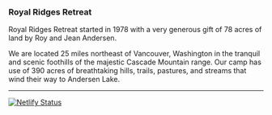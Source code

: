 ### Royal Ridges Retreat

Royal Ridges Retreat started in 1978 with a very generous gift of 78 acres of land by Roy and Jean Andersen.

We are located 25 miles northeast of Vancouver, Washington in the tranquil and scenic foothills of the majestic Cascade Mountain range. Our camp has use of 390 acres of breathtaking hills, trails, pastures, and streams that wind their way to Andersen Lake.

----

[![Netlify Status](https://api.netlify.com/api/v1/badges/f65f5691-c8ce-4f0a-925e-f8fef1a8dc77/deploy-status)](https://app.netlify.com/sites/heuristic-benz-9e0013/deploys)